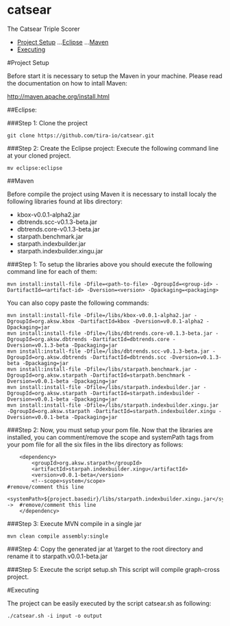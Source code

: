 # catsear
The Catsear Triple Scorer


- [Project Setup](https://github.com/tira-io/catsear#project-setup)
...[Eclipse](https://github.com/tira-io/catsear#eclipse)
...[Maven](https://github.com/tira-io/catsear#eclipse)
- [Executing](https://github.com/tira-io/catsear#executing)

#Project Setup

Before start it is necessary to setup the Maven in your machine.
Please read the documentation on how to intall Maven:

http://maven.apache.org/install.html

##Eclipse:

###Step 1: Clone the project

```
git clone https://github.com/tira-io/catsear.git
```

###Step 2: Create the Eclipse project:
Execute the following command line at your cloned project.

```
mv eclipse:eclipse
```

##Maven

Before compile the project using Maven it is necessary to install localy the following libraries found at 
libs directory:

* kbox-v0.0.1-alpha2.jar
* dbtrends.scc-v0.1.3-beta.jar
* dbtrends.core-v0.1.3-beta.jar
* starpath.benchmark.jar
* starpath.indexbuilder.jar
* starpath.indexbuilder.xingu.jar

###Step 1: To setup the libraries above you should execute the following command line for each of them:

```
mvn install:install-file -Dfile=<path-to-file> -DgroupId=<group-id> -DartifactId=<artifact-id> -Dversion=<version> -Dpackaging=<packaging>
```

You can also copy paste the following commands:

```
mvn install:install-file -Dfile=/libs/kbox-v0.0.1-alpha2.jar -DgroupId=org.aksw.kbox -DartifactId=kbox -Dversion=v0.0.1-alpha2 -Dpackaging=jar
mvn install:install-file -Dfile=/libs/dbtrends.core-v0.1.3-beta.jar -DgroupId=org.aksw.dbtrends -DartifactId=dbtrends.core -Dversion=v0.1.3-beta -Dpackaging=jar
mvn install:install-file -Dfile=/libs/dbtrends.scc-v0.1.3-beta.jar -DgroupId=org.aksw.dbtrends -DartifactId=dbtrends.scc -Dversion=v0.1.3-beta -Dpackaging=jar
mvn install:install-file -Dfile=/libs/starpath.benchmark.jar -DgroupId=org.aksw.starpath -DartifactId=starpath.benchmark -Dversion=v0.0.1-beta -Dpackaging=jar
mvn install:install-file -Dfile=/libs/starpath.indexbuilder.jar -DgroupId=org.aksw.starpath -DartifactId=starpath.indexbuilder -Dversion=v0.0.1-beta -Dpackaging=jar
mvn install:install-file -Dfile=/libs/starpath.indexbuilder.xingu.jar -DgroupId=org.aksw.starpath -DartifactId=starpath.indexbuilder.xingu -Dversion=v0.0.1-beta -Dpackaging=jar
```

###Step 2: Now, you must setup your pom file.
Now that the libraries are installed, you can comment/remove the scope and systemPath tags from your pom file for all the six files in the libs directory as follows:

```
	<dependency>
        <groupId>org.aksw.starpath</groupId>
        <artifactId>starpah.indexbuilder.xingu</artifactId>
        <version>v0.0.1-beta</version>
        <!--scope>system</scope>                                                            #remove/comment this line
        <systemPath>${project.basedir}/libs/starpath.indexbuilder.xingu.jar</systemPath-->  #remove/comment this line
	</dependency>

```

###Step 3: Execute MVN compile in a single jar

```
mvn clean compile assembly:single
```

###Step 4: Copy the generated jar at \target to the root directory and rename it to starpath.v0.0.1-beta.jar

###Step 5: Execute the script setup.sh
This script will compile graph-cross project.

#Executing

The project can be easily executed by the script catsear.sh as following:

```
./catsear.sh -i input -o output
```

